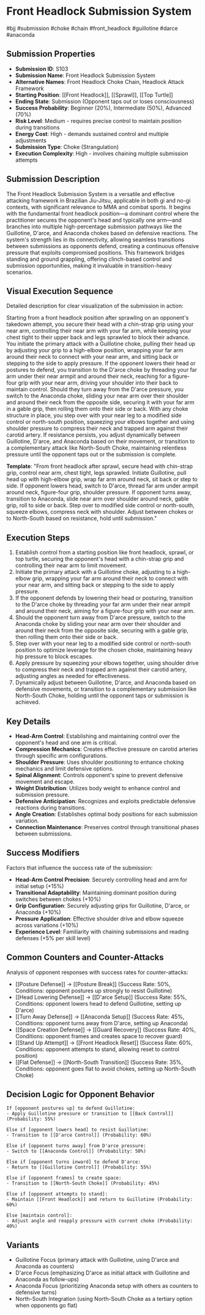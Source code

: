 # Front Headlock Submission System
#bjj #submission #choke #chain #front_headlock #guillotine #darce #anaconda

## Submission Properties
- **Submission ID**: S103
- **Submission Name**: Front Headlock Submission System
- **Alternative Names**: Front Headlock Choke Chain, Headlock Attack Framework
- **Starting Position**: [[Front Headlock]], [[Sprawl]], [[Top Turtle]]
- **Ending State**: Submission (Opponent taps out or loses consciousness)
- **Success Probability**: Beginner (20%), Intermediate (50%), Advanced (70%)
- **Risk Level**: Medium - requires precise control to maintain position during transitions
- **Energy Cost**: High - demands sustained control and multiple adjustments
- **Submission Type**: Choke (Strangulation)
- **Execution Complexity**: High - involves chaining multiple submission attempts

## Submission Description
The Front Headlock Submission System is a versatile and effective attacking framework in Brazilian Jiu-Jitsu, applicable in both gi and no-gi contexts, with significant relevance to MMA and combat sports. It begins with the fundamental front headlock position—a dominant control where the practitioner secures the opponent's head and typically one arm—and branches into multiple high-percentage submission pathways like the Guillotine, D'arce, and Anaconda chokes based on defensive reactions. The system's strength lies in its connectivity, allowing seamless transitions between submissions as opponents defend, creating a continuous offensive pressure that exploits compromised positions. This framework bridges standing and ground grappling, offering clinch-based control and submission opportunities, making it invaluable in transition-heavy scenarios.

## Visual Execution Sequence
Detailed description for clear visualization of the submission in action:

Starting from a front headlock position after sprawling on an opponent's takedown attempt, you secure their head with a chin-strap grip using your near arm, controlling their near arm with your far arm, while keeping your chest tight to their upper back and legs sprawled to block their advance. You initiate the primary attack with a Guillotine choke, pulling their head up by adjusting your grip to a high-elbow position, wrapping your far arm around their neck to connect with your near arm, and sitting back or stepping to the side to apply pressure. If the opponent lowers their head or postures to defend, you transition to the D'arce choke by threading your far arm under their near armpit and around their neck, reaching for a figure-four grip with your near arm, driving your shoulder into their back to maintain control. Should they turn away from the D'arce pressure, you switch to the Anaconda choke, sliding your near arm over their shoulder and around their neck from the opposite side, securing it with your far arm in a gable grip, then rolling them onto their side or back. With any choke structure in place, you step over with your near leg to a modified side control or north-south position, squeezing your elbows together and using shoulder pressure to compress their neck and trapped arm against their carotid artery. If resistance persists, you adjust dynamically between Guillotine, D'arce, and Anaconda based on their movement, or transition to a complementary attack like North-South Choke, maintaining relentless pressure until the opponent taps out or the submission is complete.

**Template**: "From front headlock after sprawl, secure head with chin-strap grip, control near arm, chest tight, legs sprawled. Initiate Guillotine, pull head up with high-elbow grip, wrap far arm around neck, sit back or step to side. If opponent lowers head, switch to D'arce, thread far arm under armpit around neck, figure-four grip, shoulder pressure. If opponent turns away, transition to Anaconda, slide near arm over shoulder around neck, gable grip, roll to side or back. Step over to modified side control or north-south, squeeze elbows, compress neck with shoulder. Adjust between chokes or to North-South based on resistance, hold until submission."

## Execution Steps
1. Establish control from a starting position like front headlock, sprawl, or top turtle, securing the opponent's head with a chin-strap grip and controlling their near arm to limit movement.
2. Initiate the primary attack with a Guillotine choke, adjusting to a high-elbow grip, wrapping your far arm around their neck to connect with your near arm, and sitting back or stepping to the side to apply pressure.
3. If the opponent defends by lowering their head or posturing, transition to the D'arce choke by threading your far arm under their near armpit and around their neck, aiming for a figure-four grip with your near arm.
4. Should the opponent turn away from D'arce pressure, switch to the Anaconda choke by sliding your near arm over their shoulder and around their neck from the opposite side, securing with a gable grip, then rolling them onto their side or back.
5. Step over with your near leg to a modified side control or north-south position to optimize leverage for the chosen choke, maintaining heavy hip pressure to block escapes.
6. Apply pressure by squeezing your elbows together, using shoulder drive to compress their neck and trapped arm against their carotid artery, adjusting angles as needed for effectiveness.
7. Dynamically adjust between Guillotine, D'arce, and Anaconda based on defensive movements, or transition to a complementary submission like North-South Choke, holding until the opponent taps or submission is achieved.

## Key Details
- **Head-Arm Control**: Establishing and maintaining control over the opponent's head and one arm is critical.
- **Compression Mechanics**: Creates effective pressure on carotid arteries through specific arm configurations.
- **Shoulder Pressure**: Uses shoulder positioning to enhance choking mechanics and limit defensive options.
- **Spinal Alignment**: Controls opponent's spine to prevent defensive movement and escape.
- **Weight Distribution**: Utilizes body weight to enhance control and submission pressure.
- **Defensive Anticipation**: Recognizes and exploits predictable defensive reactions during transitions.
- **Angle Creation**: Establishes optimal body positions for each submission variation.
- **Connection Maintenance**: Preserves control through transitional phases between submissions.

## Success Modifiers
Factors that influence the success rate of the submission:
- **Head-Arm Control Precision**: Securely controlling head and arm for initial setup (+15%)
- **Transitional Adaptability**: Maintaining dominant position during switches between chokes (+10%)
- **Grip Configuration**: Securely adjusting grips for Guillotine, D'arce, or Anaconda (+10%)
- **Pressure Application**: Effective shoulder drive and elbow squeeze across variations (+10%)
- **Experience Level**: Familiarity with chaining submissions and reading defenses (+5% per skill level)

## Common Counters and Counter-Attacks
Analysis of opponent responses with success rates for counter-attacks:
- [[Posture Defense]] → [[Posture Break]] (Success Rate: 50%, Conditions: opponent postures up strongly to resist Guillotine)
- [[Head Lowering Defense]] → [[D'arce Setup]] (Success Rate: 55%, Conditions: opponent lowers head to defend Guillotine, setting up D'arce)
- [[Turn Away Defense]] → [[Anaconda Setup]] (Success Rate: 45%, Conditions: opponent turns away from D'arce, setting up Anaconda)
- [[Space Creation Defense]] → [[Guard Recovery]] (Success Rate: 40%, Conditions: opponent frames and creates space to recover guard)
- [[Stand Up Attempt]] → [[Front Headlock Reset]] (Success Rate: 60%, Conditions: opponent attempts to stand, allowing reset to control position)
- [[Flat Defense]] → [[North-South Transition]] (Success Rate: 35%, Conditions: opponent goes flat to avoid chokes, setting up North-South Choke)

## Decision Logic for Opponent Behavior
```
If [opponent postures up] to defend Guillotine:
- Apply Guillotine pressure or transition to [[Back Control]] (Probability: 55%)

Else if [opponent lowers head] to resist Guillotine:
- Transition to [[D'arce Control]] (Probability: 60%)

Else if [opponent turns away] from D'arce pressure:
- Switch to [[Anaconda Control]] (Probability: 50%)

Else if [opponent turns inward] to defend D'arce:
- Return to [[Guillotine Control]] (Probability: 55%)

Else if [opponent frames] to create space:
- Transition to [[North-South Choke]] (Probability: 45%)

Else if [opponent attempts to stand]:
- Maintain [[Front Headlock]] and return to Guillotine (Probability: 60%)

Else [maintain control]:
- Adjust angle and reapply pressure with current choke (Probability: 40%)
```

## Variants
- Guillotine Focus (primary attack with Guillotine, using D'arce and Anaconda as counters)
- D'arce Focus (emphasizing D'arce as initial attack with Guillotine and Anaconda as follow-ups)
- Anaconda Focus (prioritizing Anaconda setup with others as counters to defensive turns)
- North-South Integration (using North-South Choke as a tertiary option when opponents go flat)
